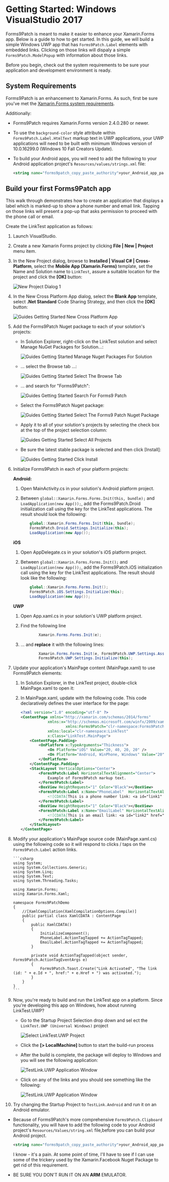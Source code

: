 # Getting Started: Windows VisualStudio 2017

Forms9Patch is meant to make it easier to enhance your Xamarin.Forms app. Below is a guide to how to get started.  In this guide, we will build a simple Windows UWP app that has `Forms9Patch.Label` elements with embedded links.  Clicking on those links will dispaly a simple `Forms9Patch.ModelPopup` with information about those links.

Before you begin, check out the system requirements to be sure your application and development environment is ready.

## System Requirements

Forms9Patch is an enhancement to Xamarin.Forms.  As such, first be sure you've met the [Xamarin.Forms system requirements](https://developer.xamarin.com/guides/cross-platform/getting_started/requirements/).

Additionally:

- Forms9Patch requires Xamarin.Forms version 2.4.0.280 or newer.
- To use the `background-color` style attribute within `Forms9Patch.Label.HtmlText` markup text in UWP applications, your UWP applications will need to be built with minimum Windows version of 10.0.16299.0 (Windows 10 Fall Creators Update).
- To build your Android apps, you will need to add the following to your Android application project's `Resources/values/strings.xml` file:

   ```xml
   <string name="forms9patch_copy_paste_authority">your_Android_app_package_name_here.f9pcopypaste</string>
   ```


## Build your first Forms9Patch app

This walk through demonstrates how to create an application that displays a label which is marked-up to show a phone number and email link.  Tapping on those links will present a pop-up that asks permission to proceed with the phone call or email.

Create the LinkTest application as follows:

 1. Launch VisualStudio.
 2. Create a new Xamarin Forms project by clicking **File | New | Project** menu item.
 3. In the New Project dialog, browse to **Installed | Visual C# | Cross-Platform**, select the **Mobile App (Xamarin.Forms)** template, set the Name and Solution name to `LinkTest`, assure a suitable location for the project and click the **[OK]** button:

    ![New Project Dialog 1](../images/Guides/GettingStartedWindows/NewProjectDialog.png)

 4. In the New Cross Platform App dialog, select the **Blank App** template, select **.Net Standard** Code Sharing Strategy, and then click the **[OK]** button:

    ![Guides Getting Started New Cross Platform App](../images/Guides/GettingStartedWindows/NewCrossPlatformApp.png)

 5. Add the Forms9Patch Nuget package to each of your solution's projects:  

    - In Solution Explorer, right-click on the LinkTest solution and select Manage NuGet Packages for Solution...:

      ![Guides Getting Started Manage Nuget Packages For Solution](../images/Guides/GettingStartedWindows/ManageNugetPackagesForSolution.png)

    - ... select the Browse tab ...:

      ![Guides Getting Started Select The Browse Tab](../images/Guides/GettingStartedWindows/SelectTheBrowseTab.png)

    - ... and search for "Forms9Patch":

      ![Guides Getting Started Search For Forms9 Patch](../images/Guides/GettingStartedWindows/SearchForForms9Patch.png)

    - Select the Forms9Patch Nuget package:

      ![Guides Getting Started Select The Forms9 Patch Nuget Package](../images/Guides/GettingStartedWindows/SelectTheForms9PatchNugetPackage.png)

    - Apply it to all of your solution's projects by selecting the check box at the top of the project selection column:

      ![Guides Getting Started Select All Projects](../images/Guides/GettingStartedWindows/SelectAllProjects.png)

    - Be sure the latest stable package is selected and then click [Install]:

      ![Guides Getting Started Click Install](../images/Guides/GettingStartedWindows/ClickInstall.png)

 6. Initialize Forms9Patch in each of your platform projects:

    **Android:**

    1. Open MainActivity.cs in your solution's Android platform project.
    2. Between ```global::Xamarin.Forms.Forms.Init(this, bundle);``` and ```LoadApplication(new App());```, add the Forms9Patch.Droid initialization call using the key for the LinkTest applications.  The result should look the following:

        ```csharp
            global::Xamarin.Forms.Forms.Init(this, bundle);
            Forms9Patch.Droid.Settings.Initialize(this);
            LoadApplication(new App());
        ```

    **iOS**

    1. Open AppDelegate.cs in your solution's iOS platform project.
    2. Between ```global::Xamarin.Forms.Forms.Init();``` and ```LoadApplication(new App());```, add the Forms9Patch.iOS initialization call using the key for the LinkTest applications.  The result should look like the following:

        ```csharp
            global::Xamarin.Forms.Forms.Init();
            Forms9Patch.iOS.Settings.Initialize(this);
            LoadApplication(new App());
        ```
    **UWP**

    1. Open App.xaml.cs in your solution's UWP platform project.
    2. Find the following line

        ```csharp
                Xamarin.Forms.Forms.Init(e);
        ```

    3. ... and **replace** it with the following lines:

        ```csharp
                Xamarin.Forms.Forms.Init(e, Forms9Patch.UWP.Settings.AssembliesToInclude); 
                Forms9Patch.UWP.Settings.Initialize(this);
        ```

 7. Update your application's MainPage content (MainPage.xaml) to use Forms9Patch elements:
     1. In Solution Explorer, in the LinkTest project, double-click MainPage.xaml to open it:
     2. In MainPage.xaml, update with the following code. This code declaratively defines the user interface for the page:

        ```xml
        <?xml version="1.0" encoding="utf-8" ?>
        <ContentPage xmlns="http://xamarin.com/schemas/2014/forms"
                    xmlns:x="http://schemas.microsoft.com/winfx/2009/xaml"
                            xmlns:Forms9Patch="clr-namespace:Forms9Patch;assembly=Forms9Patch"
                    xmlns:local="clr-namespace:LinkTest"
                    x:Class="LinkTest.MainPage">
            <ContentPage.Padding>
                <OnPlatform x:TypeArguments="Thickness">
                    <On Platform="iOS" Value="20, 40, 20, 20" />
                    <On Platform="Android, WinPhone, Windows" Value="20" />
                </OnPlatform>
            </ContentPage.Padding>
            <StackLayout VerticalOptions="Center">
                <Forms9Patch:Label HorizontalTextAlignment="Center">
                    Example of Forms9Patch markup text.
                </Forms9Patch:Label>
                <BoxView HeightRequest="1" Color="Black"></BoxView>
                <Forms9Patch:Label x:Name="PhoneLabel"  HorizontalTextAlignment="Center" TextColor="Black">
                    <![CDATA[This is a phone number link: <a id="link1" href="tel:+353015546889">015546889</a> ]]>
                </Forms9Patch:Label>
                <BoxView HeightRequest="1" Color="Black"></BoxView>
                <Forms9Patch:Label x:Name="EmailLabel" HorizontalTextAlignment="Center" TextColor="Black">
                    <![CDATA[This is an email link: <a id="link2" href="mailto:email@hotmail.com">email@hotmail.com</a> ]]>
                </Forms9Patch:Label>
            </StackLayout>
        </ContentPage>
        ```

 8. Modify your application's MainPage source code (MainPage.xaml.cs) using the following code so it will respond to clicks / taps on the `Forms9Patch.Label` action links.

        ```csharp
        using System;
        using System.Collections.Generic;
        using System.Linq;
        using System.Text;
        using System.Threading.Tasks;

        using Xamarin.Forms;
        using Xamarin.Forms.Xaml;

        namespace Forms9PatchDemo
        {
            //[XamlCompilation(XamlCompilationOptions.Compile)]
            public partial class XamlCDATA : ContentPage
            {
                public XamlCDATA()
                {
                    InitializeComponent();
                    PhoneLabel.ActionTagTapped += ActionTagTapped;
                    EmailLabel.ActionTagTapped += ActionTagTapped;
                }

                private void ActionTagTapped(object sender, Forms9Patch.ActionTagEventArgs e)
                {
                    Forms9Patch.Toast.Create("Link Activated", "The link (id: " + e.Id + ", href:" + e.Href + ") was activated.");
                }
            }
        }
        ```
 
 9. Now, you're ready to build and run the LinkTest app on a platform.  Since you're developing this app on Windows, how about running LinkTest.UWP?

    - Go to the Startup Project Selection drop down and sel ect the `LinkTest.UWP (Universal Windows)` project

        ![Select LinkTest.UWP Project](../images/Guides/GettingStartedWindows/SelectLinkTest.UWP.png)

    - Click the **[> LocalMachine]** button to start the build-run process

    - After the build is complete, the package will deploy to Windows and you will see the following application:

        ![TestLink.UWP Application Window](../images/Guides/GettingStartedWindows/TestLink.UWP.Application.Window.1.png)

    - Click on any of the links and you should see something like the following:

        ![TestLink.UWP Application Window](../images/Guides/GettingStartedWindows/TestLink.UWP.Application.Window.2.png)

 10. Try changing the Startup Project to `TestLink.Android` and run it on an Android emulator.  

- Because of Forms9Patch's more comprehensive `Forms9Patch.Clipboard` functionality, you will have to add the following code to your Android project's `Resources/Values/string.xml` file,before you can build your Android project.  

   ```xml
   <string name="forms9patch_copy_paste_authority">your_Android_app_package_name_here.f9pcopypaste</string>
   ```

   I know - it's a pain.  At some point of time, I'll have to see if I can use some of the trickery used by the Xamarin.Facebook Nuget Package to get rid of this requirement.

- BE SURE YOU DON'T RUN IT ON AN **ARM** EMULATOR.
